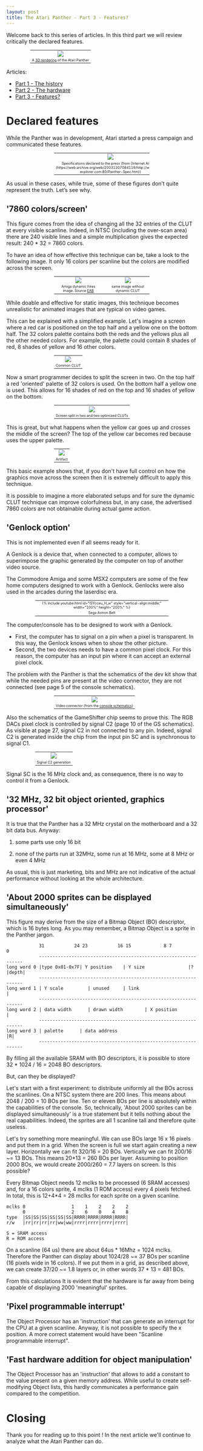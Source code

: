 ```yaml
---
layout: post
title: The Atari Panther - Part 3 - Features?
---
```


Welcome back to this series of articles. In this third part we will review critically the declared features.

<table style="width:75%;font-size:65%;margin:auto;text-align:center;">
  <tr>
    <td><img src="{{ site.url }}/images/atari-panther-2/image_0.png"></td>
  </tr>
  <tr>
    <td>A <a href="https://imgur.com/a/lbdFc">3D rendering</a> of the Atari Panther</td>
  </tr>
</table>

Articles:
* [Part 1 - The history](../Atari-Panther-Part-1/)
* [Part 2 - The hardware](../Atari-Panther-Part-2/)
* [Part 3 - Features?](../Atari-Panther-Part-3/)

# Declared features

While the Panther was in development, Atari started a press campaign and communicated these features.

<table style="width:50%;font-size:65%;margin:auto;text-align:center;">
  <tr>
    <td><img style="vertical-align:middle;" src="{{ site.url }}/images/atari-panther-3/image_7.png"></td>
  </tr>
  <tr>
    <td>Specifications declared to the press (from [Internet Archive](https://web.archive.org/web/20031207084119/http://www.atari-explorer.com:80/Panther-Spec.htm))</td>
  </tr>
</table>

As usual in these cases, while true, some of these figures don’t quite represent the truth. Let’s see why.

## '7860 colors/screen'
This figure comes from the idea of changing all the 32 entries of the CLUT at every visible scanline. Indeed, in NTSC (including the over-scan area) there are 240 visible lines and a simple multiplication gives the expected result: 240 * 32 = 7860 colors.

To have an idea of how effective this technique can be, take a look to the following image. It only 16 colors per scanline but the colors are modified across the screen.

<table style="width:50%;font-size:65%;margin:auto;text-align:center;">
  <tr>
    <td><img style="vertical-align:middle;" src="{{ site.url }}/images/atari-panther-3/scavengers_oni_step_final.png"></td>
    <td> </td>
    <td><img style="vertical-align:middle;" src="{{ site.url }}/images/atari-panther-3/scavengers_oni_step_final_16.png"></td>    
  </tr>
  <tr>
    <td>Amiga dynamic hires image. Source <a href="http://eab.abime.net/showthread.php?t=86837">EAB</a> </td>
    <td> </td>
    <td>same image without dynamic CLUT</td>
  </tr>
</table>

While doable and effective for static images, this technique becomes unrealistic for animated images that are typical on video games.

This can be explained with a simplified example. Let's imagine a screen where a red car is positioned on the top half and a yellow one on the bottom half.
The 32 colors palette contains both the reds and the yellows plus all the other needed colors. For example, the palette could contain 8 shades of red, 8 shades of yellow and 16 other colors.

<table style="width:50%;font-size:65%;margin:auto;text-align:center;">
  <tr>
    <td><img style="vertical-align:middle;" src="{{ site.url }}/images/atari-panther-3/cars1.png"></td>
  </tr>
  <tr>
    <td>Common CLUT</td>
  </tr>
</table>

Now a smart programmer decides to split the screen in two.
On the top half a red 'oriented' palette of 32 colors is used. On the bottom half a yellow one is used.
This allows for 16 shades of red on the top and 16 shades of yellow on the bottom.

<table style="width:50%;font-size:65%;margin:auto;text-align:center;">
  <tr>
    <td><img style="vertical-align:middle;" src="{{ site.url }}/images/atari-panther-3/cars2.png"></td>
  </tr>
  <tr>
    <td>Screen split in two and two optimized CLUTs</td>
  </tr>
</table>

This is great, but what happens when the yellow car goes up and crosses the middle of the screen?
The top of the yellow car becomes red because uses the upper palette.

<table style="width:50%;font-size:65%;margin:auto;text-align:center;">
  <tr>
    <td><img style="vertical-align:middle;" src="{{ site.url }}/images/atari-panther-3/cars3.png"></td>
  </tr>
  <tr>
    <td>Artifact</td>
  </tr>
</table>

This basic example shows that, if you don't have full control on how the graphics move across the screen then it is extremely difficult to apply this technique.

It is possible to imagine a more elaborated setups and for sure the dynamic CLUT technique can improve colorfulness but, in any case, the advertised 7860 colors are not obtainable during actual game action.

## 'Genlock option'

This is not implemented even if all seems ready for it.

A Genlock is a device that, when connected to a computer, allows to superimpose the graphic generated by the computer on top of another video source.

The Commodore Amiga and some MSX2 computers are some of the few home computers designed to work with a Genlock. Genlocks were also used in the arcades during the laserdisc era.

<table style="width:70%;font-size:65%;margin:auto;text-align:center;">
  <tr>
    <td>{% include youtube.html id="lSYcceu_H_w" style="vertical-align:middle;" width="100%" height="200%" %}</td>
  </tr>
  <tr>
    <td>Sega Astron Belt</td>
  </tr>
</table>

The computer/console has to be designed to work with a Genlock.
* First, the computer has to signal on a pin when a pixel is transparent. In this way, the Genlock knows when to show the other picture.
* Second, the two devices needs to have a common pixel clock. For this reason, the computer has an input pin where it can accept an external pixel clock.

The problem with the Panther is that the schematics of the dev kit show that while the needed pins are present at the video connector, they are not connected (see page 5 of the console schematics).

<table style="width:50%;font-size:65%;margin:auto;text-align:center;">
  <tr>
    <td><img style="vertical-align:middle;" src="{{ site.url }}/images/atari-panther-3/video-connector.png"></td>
  </tr>
  <tr>
    <td>Video connector (from the <a href="https://www.chzsoft.de/asic-web/console.pdf">console schematics</a>)</td>
  </tr>
</table>

Also the schematics of the GameShifter chip seems to prove this.
The RGB DACs pixel clock is controlled by signal C2 (page 10 of the GS schematics). As visible at page 27, signal C2 in not connected to any pin. Indeed, signal C2 is generated inside the chip from the input pin SC and is synchronous to signal C1.

<table style="width:70%;font-size:65%;margin:auto;text-align:center;">
  <tr>
    <td><img style="vertical-align:middle;" src="{{ site.url }}/images/atari-panther-3/gates1.png"></td>
  </tr>
  <tr>
    <td>Signal C2 generation</td>
  </tr>
</table>

Signal SC is the 16 MHz clock and, as consequence, there is no way to control it from a Genlock.

## '32 MHz, 32 bit object oriented, graphics processor'
It is true that the Panther has a 32 MHz crystal on the motherboard and a 32 bit data bus. Anyway:

1. some parts use only 16 bit

2. none of the parts run at 32MHz, some run at 16 MHz, some at 8 MHz or even 4 MHz

As usual, this is just marketing, bits and MHz are not indicative of the actual performance without looking at the whole architecture.

## 'About 2000 sprites can be displayed simultaneously'
This figure may derive from the size of a Bitmap Object (BO) descriptor, which is 16 bytes long. As you may remember, a Bitmap Object is a sprite in the Panther jargon.

```
            31           24 23           16 15            8 7             0
            ----------------------------------------------------------------
long word 0 |type 0x01-0x7F| Y position    | Y size                |?|depth|
            ----------------------------------------------------------------
long word 1 | Y scale         | unused     | link                          |
            ----------------------------------------------------------------
long word 2 | data width      | drawn width        | X position            |
            ----------------------------------------------------------------
long word 3 | palette      | data address                                |R|
            ----------------------------------------------------------------
```

By filling all the available SRAM with BO descriptors, it is possible to store 32 * 1024 / 16 = 2048 BO descriptors.

But, can they be displayed?

Let's start with a first experiment: to distribute uniformly all the BOs across the scanlines. On a NTSC system there are 200 lines. This means about 2048 / 200 = 10 BOs per line. Ten or eleven BOs per line is absolutely within the capabilities of the console.
So, technically, 'About 2000 sprites can be displayed simultaneously' is a true statement but it tells nothing about the real capabilities. Indeed, the sprites are all 1 scanline tall and therefore quite useless.

Let's try something more meaningful. We can use BOs large 16 x 16 pixels and put them in a grid. When the screen is full we start again creating a new layer. Horizontally we can fit 320/16 = 20 BOs. Vertically we can fit 200/16 ~= 13 BOs. This means 20*13 = 260 BOs per layer. Assuming to position 2000 BOs, we would create 2000/260 = 7.7 layers on screen. Is this possible?

Every Bitmap Object needs 12 mclks to be processed (6 SRAM accesses) and, for a 16 colors sprite, 4 mclks (1 ROM access) every 4 pixels fetched. In total, this is 12+4*4 = 28 mclks for each sprite on a given scanline.

```
mclks 0                 1    1    2    2    2
      0                 2    6    0    4    8
type  |SS|SS|SS|SS|SS|SS|RRRR|RRRR|RRRR|RRRR|
r/w   |rr|rr|rr|rr|ww|ww|rrrr|rrrr|rrrr|rrrr|

S = SRAM access
R = ROM access
```

On a scanline (64 us) there are about 64us * 16Mhz = 1024 mclks. Therefore the Panther can display about 1024/28 ~= 37 BOs per scanline (16 pixels wide in 16 colors). If we put them in a grid, as described above, we can create 37/20 ~= 1.8 layers or, in other words 37 * 13 = 481 BOs.

From this calculations It is evident that the hardware is far away from being capable of displaying 2000 'meaningful' sprites.

## 'Pixel programmable interrupt'
The Object Processor has an 'instruction' that can generate an interrupt for the CPU at a given scanline. Anyway, it is not possible to specify the x position. A more correct statement would have been "Scanline programmable interrupt".

## 'Fast hardware addition for object manipulation'
The Object Processor has an 'instruction' that allows to add a constant to the value present on a given memory address. While useful to create self-modifying Object lists, this hardly communicates a performance gain compared to the competition.

# Closing
Thank you for reading up to this point ! In the next article we'll continue to analyze what the Atari Panther can do.
